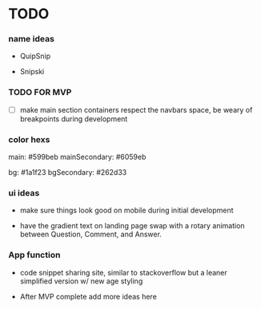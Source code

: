 # TODO

### name ideas

- QuipSnip

- Snipski

### TODO FOR MVP

- [ ] make main section containers respect the navbars space, be weary of breakpoints during development

### color hexs

main: #599beb
mainSecondary: #6059eb

bg: #1a1f23
bgSecondary: #262d33

### ui ideas

- make sure things look good on mobile during initial development

- have the gradient text on landing page swap with a rotary animation between Question, Comment, and Answer.

### App function

- code snippet sharing site, similar to stackoverflow but a leaner simplified version w/ new age styling

- After MVP complete add more ideas here
